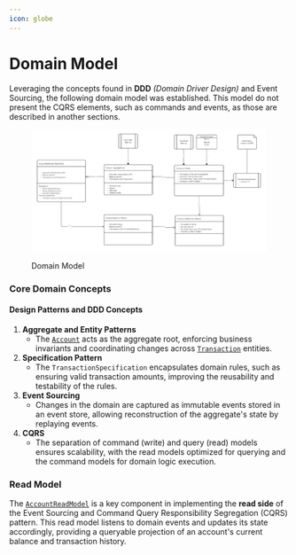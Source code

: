 ```yaml
---
icon: globe
---
```


# Domain Model

Leveraging the concepts found in **DDD** _(Domain Driver Design)_  and Event Sourcing, the following domain model was established. This model do not present the CQRS elements, such as commands and events, as those are described in another sections.

<figure><picture><source srcset="../../.gitbook/assets/domainmodeldm.jpg" media="(prefers-color-scheme: dark)"><img src="../../.gitbook/assets/domainmodel.jpg" alt=""></picture><figcaption><p>Domain Model</p></figcaption></figure>

### Core Domain Concepts

#### **Design Patterns and DDD Concepts**

1. **Aggregate and Entity Patterns**
   * The [`Account`](accountaggregate.md) acts as the aggregate root, enforcing business invariants and coordinating changes across [`Transaction`](transaction.md) entities.
2. **Specification Pattern**
   * The `TransactionSpecification` encapsulates domain rules, such as ensuring valid transaction amounts, improving the reusability and testability of the rules.
3. **Event Sourcing**
   * Changes in the domain are captured as immutable events stored in an event store, allowing reconstruction of the aggregate's state by replaying events.
4. **CQRS**
   * The separation of command (write) and query (read) models ensures scalability, with the read models optimized for querying and the command models for domain logic execution.

### Read Model

The [`AccountReadModel`](accountreadmodel.md) is a key component in implementing the **read side** of the Event Sourcing and Command Query Responsibility Segregation (CQRS) pattern. This read model listens to domain events and updates its state accordingly, providing a queryable projection of an account's current balance and transaction history.
